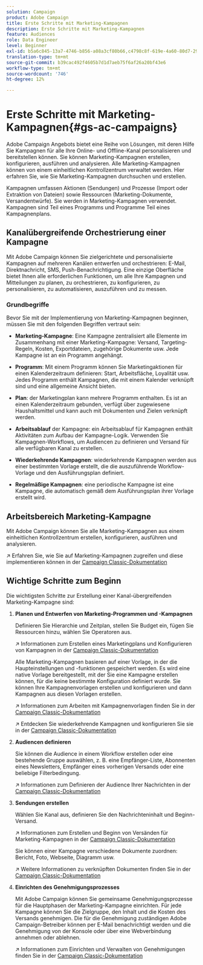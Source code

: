 ```yaml
---
solution: Campaign
product: Adobe Campaign
title: Erste Schritte mit Marketing-Kampagnen
description: Erste Schritte mit Marketing-Kampagnen
feature: Audiences
role: Data Engineer
level: Beginner
exl-id: b5a6c845-13a7-4746-b856-a08a3cf80b66,c4798c8f-619e-4a60-80d7-29b9e4c61168
translation-type: tm+mt
source-git-commit: b39cac492f4605b7d1d7aeb75f6af26a20bf43e6
workflow-type: tm+mt
source-wordcount: '746'
ht-degree: 12%

---
```


# Erste Schritte mit Marketing-Kampagnen{#gs-ac-campaigns}

Adobe Campaign Angebots bietet eine Reihe von Lösungen, mit deren Hilfe Sie Kampagnen für alle Ihre Online- und Offline-Kanal personalisieren und bereitstellen können. Sie können Marketing-Kampagnen erstellen, konfigurieren, ausführen und analysieren. Alle Marketing-Kampagnen können von einem einheitlichen Kontrollzentrum verwaltet werden. Hier erfahren Sie, wie Sie Marketing-Kampagnen durchsuchen und erstellen.

Kampagnen umfassen Aktionen (Sendungen) und Prozesse (Import oder Extraktion von Dateien) sowie Ressourcen (Marketing-Dokumente, Versandentwürfe). Sie werden in Marketing-Kampagnen verwendet. Kampagnen sind Teil eines Programms und Programme Teil eines Kampagnenplans.

## Kanalübergreifende Orchestrierung einer Kampagne

Mit Adobe Campaign können Sie zielgerichtete und personalisierte Kampagnen auf mehreren Kanälen entwerfen und orchestrieren: E-Mail, Direktnachricht, SMS, Push-Benachrichtigung. Eine einzige Oberfläche bietet Ihnen alle erforderlichen Funktionen, um alle Ihre Kampagnen und Mitteilungen zu planen, zu orchestrieren, zu konfigurieren, zu personalisieren, zu automatisieren, auszuführen und zu messen.

### Grundbegriffe

Bevor Sie mit der Implementierung von Marketing-Kampagnen beginnen, müssen Sie mit den folgenden Begriffen vertraut sein:

* **Marketing-Kampagne**: Eine Kampagne zentralisiert alle Elemente im Zusammenhang mit einer Marketing-Kampagne: Versand, Targeting-Regeln, Kosten, Exportdateien, zugehörige Dokumente usw. Jede Kampagne ist an ein Programm angehängt.

* **Programm**: Mit einem Programm können Sie Marketingaktionen für einen Kalenderzeitraum definieren: Start, Arbeitsfläche, Loyalität usw. Jedes Programm enthält Kampagnen, die mit einem Kalender verknüpft sind und eine allgemeine Ansicht bieten.

* **Plan**: der Marketingplan kann mehrere Programm enthalten. Es ist an einen Kalenderzeitraum gebunden, verfügt über zugewiesene Haushaltsmittel und kann auch mit Dokumenten und Zielen verknüpft werden.

* **Arbeitsablauf** der Kampagne: ein Arbeitsablauf für Kampagnen enthält Aktivitäten zum Aufbau der Kampagne-Logik. Verwenden Sie Kampagnen-Workflows, um Audiencen zu definieren und Versand für alle verfügbaren Kanal zu erstellen.

* **Wiederkehrende Kampagnen**: wiederkehrende Kampagnen werden aus einer bestimmten Vorlage erstellt, die die auszuführende Workflow-Vorlage und den Ausführungsplan definiert.

* **Regelmäßige Kampagnen**: eine periodische Kampagne ist eine Kampagne, die automatisch gemäß dem Ausführungsplan ihrer Vorlage erstellt wird.

## Arbeitsbereich Marketing-Kampagne

Mit Adobe Campaign können Sie alle Marketing-Kampagnen aus einem einheitlichen Kontrollzentrum erstellen, konfigurieren, ausführen und analysieren.

:arrow_upper_right: Erfahren Sie, wie Sie auf Marketing-Kampagnen zugreifen und diese implementieren können in der [Campaign Classic-Dokumentation](https://experienceleague.adobe.com/docs/campaign-classic/using/orchestrating-campaigns/about-marketing-campaigns/accessing-marketing-campaigns.html?lang=en#orchestrating-campaigns)


## Wichtige Schritte zum Beginn

Die wichtigsten Schritte zur Erstellung einer Kanal-übergreifenden Marketing-Kampagne sind:

1. **Planen und Entwerfen von Marketing-Programmen und -Kampagnen**

   Definieren Sie Hierarchie und Zeitplan, stellen Sie Budget ein, fügen Sie Ressourcen hinzu, wählen Sie Operatoren aus.

   :arrow_upper_right: Informationen zum Erstellen eines Marketingplans und Konfigurieren von Kampagnen in der [Campaign Classic-Dokumentation](https://experienceleague.adobe.com/docs/campaign-classic/using/orchestrating-campaigns/orchestrate-campaigns/setting-up-marketing-campaigns.html?lang=en#creating-plan-and-program-hierarchy)

   Alle Marketing-Kampagnen basieren auf einer Vorlage, in der die Haupteinstellungen und -funktionen gespeichert werden. Es wird eine native Vorlage bereitgestellt, mit der Sie eine Kampagne erstellen können, für die keine bestimmte Konfiguration definiert wurde. Sie können Ihre Kampagnenvorlagen erstellen und konfigurieren und dann Kampagnen aus diesen Vorlagen erstellen.

   :arrow_upper_right: Informationen zum Arbeiten mit Kampagnenvorlagen finden Sie in der [Campaign Classic-Dokumentation](https://experienceleague.adobe.com/docs/campaign-classic/using/orchestrating-campaigns/orchestrate-campaigns/marketing-campaign-templates.html?lang=en#orchestrating-campaigns)

   :arrow_upper_right: Entdecken Sie wiederkehrende Kampagnen und konfigurieren Sie sie in der [Campaign Classic-Dokumentation](https://experienceleague.adobe.com/docs/campaign-classic/using/orchestrating-campaigns/orchestrate-campaigns/setting-up-marketing-campaigns.html?lang=en#recurring-and-periodic-campaigns)

1. **Audiencen definieren**

   Sie können die Audience in einem Workflow erstellen oder eine bestehende Gruppe auswählen, z. B. eine Empfänger-Liste, Abonnenten eines Newsletters, Empfänger eines vorherigen Versands oder eine beliebige Filterbedingung.

   :arrow_upper_right: Informationen zum Definieren der Audience Ihrer Nachrichten in der [Campaign Classic-Dokumentation](https://experienceleague.adobe.com/docs/campaign-classic/using/orchestrating-campaigns/orchestrate-campaigns/marketing-campaign-target.html?lang=en#orchestrating-campaigns)

1. **Sendungen erstellen**

   Wählen Sie Kanal aus, definieren Sie den Nachrichteninhalt und Beginn-Versand.

   :arrow_upper_right: Informationen zum Erstellen und Beginn von Versänden für Marketing-Kampagnen in der [Campaign Classic-Dokumentation](https://experienceleague.adobe.com/docs/campaign-classic/using/orchestrating-campaigns/orchestrate-campaigns/marketing-campaign-deliveries.html?lang=en#creating-deliveries)

   Sie können einer Kampagne verschiedene Dokumente zuordnen: Bericht, Foto, Webseite, Diagramm usw.

   :arrow_upper_right: Weitere Informationen zu verknüpften Dokumenten finden Sie in der [Campaign Classic-Dokumentation](https://experienceleague.adobe.com/docs/campaign-classic/using/orchestrating-campaigns/orchestrate-campaigns/marketing-campaign-assets.html?lang=en#adding-documents)

1. **Einrichten des Genehmigungsprozesses**

   Mit Adobe Campaign können Sie gemeinsame Genehmigungsprozesse für die Hauptphasen der Marketing-Kampagne einrichten. Für jede Kampagne können Sie die Zielgruppe, den Inhalt und die Kosten des Versands genehmigen. Die für die Genehmigung zuständigen Adobe Campaign-Betreiber können per E-Mail benachrichtigt werden und die Genehmigung von der Konsole oder über eine Webverbindung annehmen oder ablehnen.

   :arrow_upper_right: Informationen zum Einrichten und Verwalten von Genehmigungen finden Sie in der [Campaign Classic-Dokumentation](https://experienceleague.adobe.com/docs/campaign-classic/using/orchestrating-campaigns/orchestrate-campaigns/marketing-campaign-approval.html?lang=en#orchestrating-campaigns)

